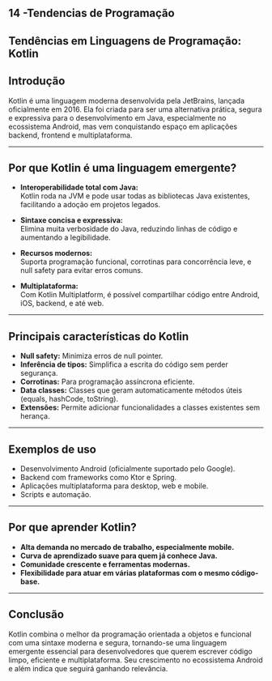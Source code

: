 ## 14 -Tendencias de Programação

## Tendências em Linguagens de Programação: Kotlin

## Introdução  
Kotlin é uma linguagem moderna desenvolvida pela JetBrains, lançada oficialmente em 2016. Ela foi criada para ser uma alternativa prática, segura e expressiva para o desenvolvimento em Java, especialmente no ecossistema Android, mas vem conquistando espaço em aplicações backend, frontend e multiplataforma.

---

## Por que Kotlin é uma linguagem emergente?

- **Interoperabilidade total com Java:**  
  Kotlin roda na JVM e pode usar todas as bibliotecas Java existentes, facilitando a adoção em projetos legados.

- **Sintaxe concisa e expressiva:**  
  Elimina muita verbosidade do Java, reduzindo linhas de código e aumentando a legibilidade.

- **Recursos modernos:**  
  Suporta programação funcional, corrotinas para concorrência leve, e null safety para evitar erros comuns.

- **Multiplataforma:**  
  Com Kotlin Multiplatform, é possível compartilhar código entre Android, iOS, backend, e até web.

---

## Principais características do Kotlin

- **Null safety:** Minimiza erros de null pointer.  
- **Inferência de tipos:** Simplifica a escrita do código sem perder segurança.  
- **Corrotinas:** Para programação assíncrona eficiente.  
- **Data classes:** Classes que geram automaticamente métodos úteis (equals, hashCode, toString).  
- **Extensões:** Permite adicionar funcionalidades a classes existentes sem herança.

---

## Exemplos de uso

- Desenvolvimento Android (oficialmente suportado pelo Google).  
- Backend com frameworks como Ktor e Spring.  
- Aplicações multiplataforma para desktop, web e mobile.  
- Scripts e automação.

---

## Por que aprender Kotlin?

- **Alta demanda no mercado de trabalho, especialmente mobile.**  
- **Curva de aprendizado suave para quem já conhece Java.**  
- **Comunidade crescente e ferramentas modernas.**  
- **Flexibilidade para atuar em várias plataformas com o mesmo código-base.**

---

## Conclusão

Kotlin combina o melhor da programação orientada a objetos e funcional com uma sintaxe moderna e segura, tornando-se uma linguagem emergente essencial para desenvolvedores que querem escrever código limpo, eficiente e multiplataforma. Seu crescimento no ecossistema Android e além indica que seguirá ganhando relevância.
